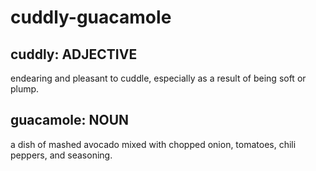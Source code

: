 # cuddly-guacamole

## cuddly: ADJECTIVE
endearing and pleasant to cuddle, especially as a result of being soft or plump.

## guacamole: NOUN
a dish of mashed avocado mixed with chopped onion, tomatoes, chili peppers, and seasoning.
